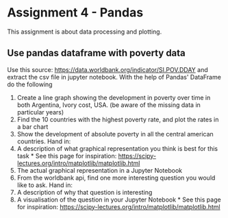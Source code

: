 # Assignment 4 - Pandas
This assignment is about data processing and plotting.

## Use pandas dataframe with poverty data
Use this source: https://data.worldbank.org/indicator/SI.POV.DDAY and extract the csv file in jupyter notebook.
With the help of Pandas' DataFrame do the following
1. Create a line graph showing the development in poverty over time in both Argentina, Ivory cost, USA. (be aware of the missing data in particular years)
2. Find the 10 countries with the highest poverty rate, and plot the rates in a bar chart
3. Show the development of absolute poverty in all the central american countries. Hand in:
  1. A description of what graphical representation you think is best for this task
    * See this page for inspiration: https://scipy-lectures.org/intro/matplotlib/matplotlib.html
  2. The actual graphical representation in a Jupyter Notebook
4. From the worldbank api, find one more interesting question you would like to ask. Hand in:
  1. A description of why that question is interesting
  2. A visualisation of the question in your Jupyter Notebook
    * See this page for inspiration: https://scipy-lectures.org/intro/matplotlib/matplotlib.html
